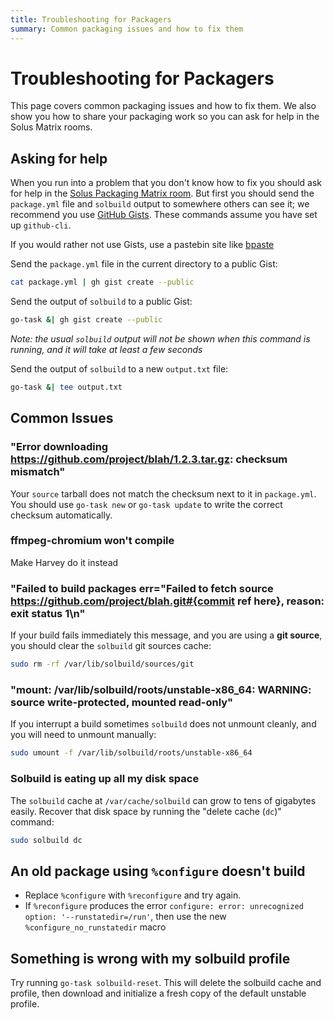 ```yaml
---
title: Troubleshooting for Packagers
summary: Common packaging issues and how to fix them
---
```


# Troubleshooting for Packagers

This page covers common packaging issues and how to fix them. We also show you how to share your packaging work so you can ask for help in the Solus Matrix rooms.

## Asking for help

When you run into a problem that you don't know how to fix you should ask for help in the [Solus Packaging Matrix room](/user/contributing/getting-involved.md#matrix-chat). But first you should send the `package.yml` file and `solbuild` output to somewhere others can see it; we recommend you use [GitHub Gists](https://gist.github.com/). These commands assume you have set up `github-cli`.

If you would rather not use Gists, use a pastebin site like [bpaste](https://bpa.st/)

Send the `package.yml` file in the current directory to a public Gist:

```bash
cat package.yml | gh gist create --public
```

Send the output of `solbuild` to a public Gist:

```bash
go-task &| gh gist create --public
```

*Note: the usual `solbuild` output will not be shown when this command is running, and it will take at least a few seconds*

Send the output of `solbuild` to a new `output.txt` file:

```bash
go-task &| tee output.txt
```

## Common Issues

### "Error downloading https://github.com/project/blah/1.2.3.tar.gz: checksum mismatch"

Your `source` tarball does not match the checksum next to it in `package.yml`. You should  use `go-task new` or `go-task update` to write the correct checksum automatically.

###  ffmpeg-chromium won't compile

Make Harvey do it instead

### "Failed to build packages err="Failed to fetch source https://github.com/project/blah.git#{commit ref here}, reason: exit status 1\n"

If your build fails immediately this  message, and you are using a **git source**, you should clear the `solbuild` git sources cache:

```bash
sudo rm -rf /var/lib/solbuild/sources/git
```

### "mount: /var/lib/solbuild/roots/unstable-x86_64: WARNING: source write-protected, mounted read-only"

If you interrupt a build sometimes `solbuild` does not unmount cleanly, and you will need to unmount manually:

```bash
sudo umount -f /var/lib/solbuild/roots/unstable-x86_64 
```

### Solbuild is eating up all my disk space

The `solbuild` cache at `/var/cache/solbuild` can grow to tens of gigabytes easily. Recover that disk space by running the "delete cache (`dc`)" command:

```bash
sudo solbuild dc
```

## An old package using `%configure` doesn't build

- Replace `%configure` with `%reconfigure` and try again.
- If `%reconfigure` produces the error `configure: error: unrecognized option: '--runstatedir=/run'`, then use the new `%configure_no_runstatedir` macro

## Something is wrong with my solbuild profile

Try running `go-task solbuild-reset`. This will delete the solbuild cache and profile, then download and initialize a fresh copy of the default unstable profile.
